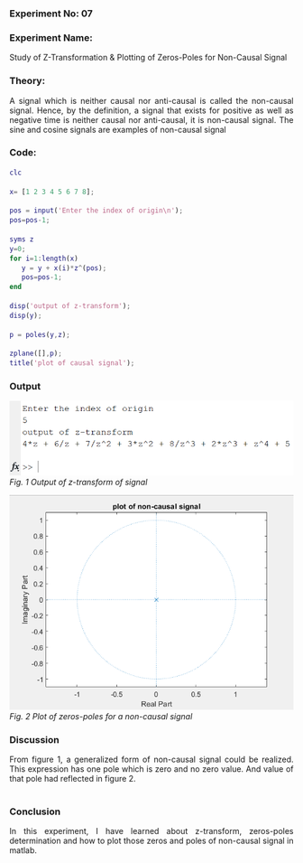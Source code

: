 ### Experiment No: 07
### Experiment Name: 
Study of Z-Transformation & Plotting of Zeros-Poles for Non-Causal Signal
### Theory:
<div style='text-align: justify;'>
  A signal which is neither causal nor anti-causal is called the non-causal signal. Hence, by the definition, a signal that exists for positive as well as negative time is neither causal nor anti-causal, it is non-causal signal. The sine and cosine signals are examples of non-causal signal
</div>
 
### Code:
```Matlab
clc

x= [1 2 3 4 5 6 7 8];

pos = input('Enter the index of origin\n');
pos=pos-1;

syms z
y=0;
for i=1:length(x)
   y = y + x(i)*z^(pos);
   pos=pos-1;
end

disp('output of z-transform');
disp(y);

p = poles(y,z);

zplane([],p);
title('plot of causal signal');
```
### Output
![Error Occured](lab07_console.png)\
*Fig. 1 Output of z-transform of signal*

![Error Occured](lab07_zplane_plot.png)\
*Fig. 2 Plot of zeros-poles for a non-causal signal*

### Discussion
<div style='text-align: justify;'>
 From figure 1, a generalized form of non-causal signal could be realized. This expression has one pole which is zero and no zero value. And value of that pole had reflected in figure 2.  
</div>
<br>

### Conclusion
<div style='text-align: justify;'>
In this experiment, I have learned about z-transform, zeros-poles determination and how to plot those zeros and poles of non-causal signal in matlab. 
</div>
